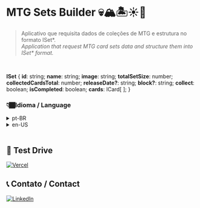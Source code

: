 # MTG Sets Builder 💀🏔️🏝️☀️🌲
> Aplicativo que requisita dados de coleções de MTG e estrutura no formato ISet*. <br>
> _Application that request MTG card sets data and structure them into ISet* format._
<br>

**ISet** {
    **id**: string;
    **name**: string;
    **image**: string;
    **totalSetSize**: number;
    **collectedCardsTotal**: number;
    **releaseDate?**: string;
    **block?**: string;
    **collect**: boolean;
    **isCompleted**: boolean;
    **cards**: ICard[ ];
}

### 👇🏾Idioma / Language 
<details>
<summary> pt-BR </summary>
 
## 🎯 Objetivo  

Este projeto foi elaborado para enfrentar um desafio significativo enfrentado pelo aplicativo MTG Collection: tempo de carregamento prolongado. Assumindo a tarefa crucial de lidar com a solicitação HTTP para arquivos de dados extensos da API mtgJson, ele filtra meticulosamente os dados com base no intervalo de datas de lançamento das coleções selecionado e os estrutura de forma eficiente em um arquivo JSON contendo objetos ISet personalizados para integração no aplicativo final.

## 📝 Descrição  

Aplicação criada utilizando React junto com Typescript, para a requisição HTTP foi utilizado a biblioteca Axios, e material Material-UI para a criação dos componentes.
 
## ⚙️ Tecnologias Utilizadas  

React | Typescript | Axios | Material-UI

</details>


<details>
<summary> en-US </summary>

## 🎯 Goal  

This project was crafted to tackle a significant challenge faced by the MTG Collection app: prolonged loading times. Taking on the crucial task of handling HTTP requests for extensive data files from the mtgJson API, it meticulously filters the data based on the selected date range of the card sets release date, and efficiently structures it into a JSON file containing ISet objects tailored for integration into the final application.
 
## 📝 Description  

Application created using React along with Typescript, axios lib was used for the HTTP request, and Material-UI material to create the components.

## ⚙️ Tools Used  

React | Typescript | Axios | Material-UI

</details><br>

## 🚗 Test Drive 
<a href="https://mtg-sets-builder.vercel.app/"> 

 ![Vercel](https://img.shields.io/badge/vercel-%23000000.svg?style=for-the-badge&logo=vercel&logoColor=white) <br>
 
</a>

## 📞 Contato / Contact 

<a href="https://www.linkedin.com/in/rafael-de-paiva-maio/">

![LinkedIn](https://img.shields.io/badge/linkedin-%230077B5.svg?style=for-the-badge&logo=linkedin&logoColor=white)

</a>
